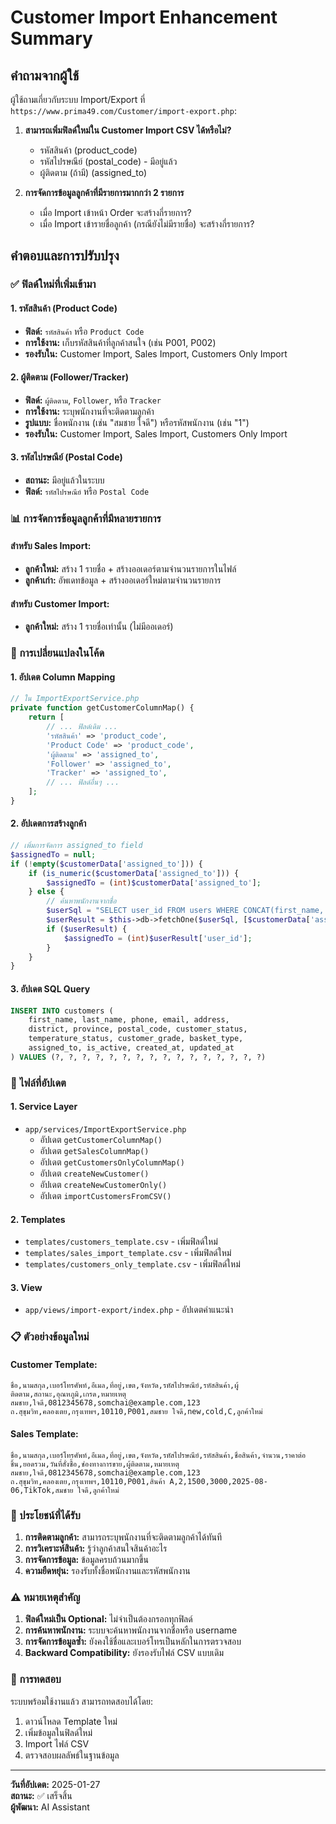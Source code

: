 # Customer Import Enhancement Summary

## คำถามจากผู้ใช้

ผู้ใช้ถามเกี่ยวกับระบบ Import/Export ที่ `https://www.prima49.com/Customer/import-export.php`:

1. **สามารถเพิ่มฟิลด์ใหม่ใน Customer Import CSV ได้หรือไม่?**
   - รหัสสินค้า (product_code)
   - รหัสไปรษณีย์ (postal_code) - มีอยู่แล้ว
   - ผู้ติดตาม (ถ้ามี) (assigned_to)

2. **การจัดการข้อมูลลูกค้าที่มีรายการมากกว่า 2 รายการ**
   - เมื่อ Import เข้าหน้า Order จะสร้างกี่รายการ?
   - เมื่อ Import เข้ารายชื่อลูกค้า (กรณียังไม่มีรายชื่อ) จะสร้างกี่รายการ?

## คำตอบและการปรับปรุง

### ✅ ฟิลด์ใหม่ที่เพิ่มเข้ามา

#### 1. รหัสสินค้า (Product Code)
- **ฟิลด์:** `รหัสสินค้า` หรือ `Product Code`
- **การใช้งาน:** เก็บรหัสสินค้าที่ลูกค้าสนใจ (เช่น P001, P002)
- **รองรับใน:** Customer Import, Sales Import, Customers Only Import

#### 2. ผู้ติดตาม (Follower/Tracker)
- **ฟิลด์:** `ผู้ติดตาม`, `Follower`, หรือ `Tracker`
- **การใช้งาน:** ระบุพนักงานที่จะติดตามลูกค้า
- **รูปแบบ:** ชื่อพนักงาน (เช่น "สมชาย ใจดี") หรือรหัสพนักงาน (เช่น "1")
- **รองรับใน:** Customer Import, Sales Import, Customers Only Import

#### 3. รหัสไปรษณีย์ (Postal Code)
- **สถานะ:** มีอยู่แล้วในระบบ
- **ฟิลด์:** `รหัสไปรษณีย์` หรือ `Postal Code`

### 📊 การจัดการข้อมูลลูกค้าที่มีหลายรายการ

#### สำหรับ Sales Import:
- **ลูกค้าใหม่:** สร้าง 1 รายชื่อ + สร้างออเดอร์ตามจำนวนรายการในไฟล์
- **ลูกค้าเก่า:** อัพเดทข้อมูล + สร้างออเดอร์ใหม่ตามจำนวนรายการ

#### สำหรับ Customer Import:
- **ลูกค้าใหม่:** สร้าง 1 รายชื่อเท่านั้น (ไม่มีออเดอร์)

### 🔧 การเปลี่ยนแปลงในโค้ด

#### 1. อัปเดต Column Mapping
```php
// ใน ImportExportService.php
private function getCustomerColumnMap() {
    return [
        // ... ฟิลด์เดิม ...
        'รหัสสินค้า' => 'product_code',
        'Product Code' => 'product_code',
        'ผู้ติดตาม' => 'assigned_to',
        'Follower' => 'assigned_to',
        'Tracker' => 'assigned_to',
        // ... ฟิลด์อื่นๆ ...
    ];
}
```

#### 2. อัปเดตการสร้างลูกค้า
```php
// เพิ่มการจัดการ assigned_to field
$assignedTo = null;
if (!empty($customerData['assigned_to'])) {
    if (is_numeric($customerData['assigned_to'])) {
        $assignedTo = (int)$customerData['assigned_to'];
    } else {
        // ค้นหาพนักงานจากชื่อ
        $userSql = "SELECT user_id FROM users WHERE CONCAT(first_name, ' ', last_name) LIKE ? OR username LIKE ?";
        $userResult = $this->db->fetchOne($userSql, [$customerData['assigned_to'], $customerData['assigned_to']]);
        if ($userResult) {
            $assignedTo = (int)$userResult['user_id'];
        }
    }
}
```

#### 3. อัปเดต SQL Query
```sql
INSERT INTO customers (
    first_name, last_name, phone, email, address, 
    district, province, postal_code, customer_status, 
    temperature_status, customer_grade, basket_type, 
    assigned_to, is_active, created_at, updated_at
) VALUES (?, ?, ?, ?, ?, ?, ?, ?, ?, ?, ?, ?, ?, ?, ?, ?)
```

### 📁 ไฟล์ที่อัปเดต

#### 1. Service Layer
- `app/services/ImportExportService.php`
  - อัปเดต `getCustomerColumnMap()`
  - อัปเดต `getSalesColumnMap()`
  - อัปเดต `getCustomersOnlyColumnMap()`
  - อัปเดต `createNewCustomer()`
  - อัปเดต `createNewCustomerOnly()`
  - อัปเดต `importCustomersFromCSV()`

#### 2. Templates
- `templates/customers_template.csv` - เพิ่มฟิลด์ใหม่
- `templates/sales_import_template.csv` - เพิ่มฟิลด์ใหม่
- `templates/customers_only_template.csv` - เพิ่มฟิลด์ใหม่

#### 3. View
- `app/views/import-export/index.php` - อัปเดตคำแนะนำ

### 📋 ตัวอย่างข้อมูลใหม่

#### Customer Template:
```csv
ชื่อ,นามสกุล,เบอร์โทรศัพท์,อีเมล,ที่อยู่,เขต,จังหวัด,รหัสไปรษณีย์,รหัสสินค้า,ผู้ติดตาม,สถานะ,อุณหภูมิ,เกรด,หมายเหตุ
สมชาย,ใจดี,0812345678,somchai@example.com,123 ถ.สุขุมวิท,คลองเตย,กรุงเทพฯ,10110,P001,สมชาย ใจดี,new,cold,C,ลูกค้าใหม่
```

#### Sales Template:
```csv
ชื่อ,นามสกุล,เบอร์โทรศัพท์,อีเมล,ที่อยู่,เขต,จังหวัด,รหัสไปรษณีย์,รหัสสินค้า,ชื่อสินค้า,จำนวน,ราคาต่อชิ้น,ยอดรวม,วันที่สั่งซื้อ,ช่องทางการขาย,ผู้ติดตาม,หมายเหตุ
สมชาย,ใจดี,0812345678,somchai@example.com,123 ถ.สุขุมวิท,คลองเตย,กรุงเทพฯ,10110,P001,สินค้า A,2,1500,3000,2025-08-06,TikTok,สมชาย ใจดี,ลูกค้าใหม่
```

### 🎯 ประโยชน์ที่ได้รับ

1. **การติดตามลูกค้า:** สามารถระบุพนักงานที่จะติดตามลูกค้าได้ทันที
2. **การวิเคราะห์สินค้า:** รู้ว่าลูกค้าสนใจสินค้าอะไร
3. **การจัดการข้อมูล:** ข้อมูลครบถ้วนมากขึ้น
4. **ความยืดหยุ่น:** รองรับทั้งชื่อพนักงานและรหัสพนักงาน

### ⚠️ หมายเหตุสำคัญ

1. **ฟิลด์ใหม่เป็น Optional:** ไม่จำเป็นต้องกรอกทุกฟิลด์
2. **การค้นหาพนักงาน:** ระบบจะค้นหาพนักงานจากชื่อหรือ username
3. **การจัดการข้อมูลซ้ำ:** ยังคงใช้ชื่อและเบอร์โทรเป็นหลักในการตรวจสอบ
4. **Backward Compatibility:** ยังรองรับไฟล์ CSV แบบเดิม

### 🔄 การทดสอบ

ระบบพร้อมใช้งานแล้ว สามารถทดสอบได้โดย:
1. ดาวน์โหลด Template ใหม่
2. เพิ่มข้อมูลในฟิลด์ใหม่
3. Import ไฟล์ CSV
4. ตรวจสอบผลลัพธ์ในฐานข้อมูล

---

**วันที่อัปเดต:** 2025-01-27  
**สถานะ:** ✅ เสร็จสิ้น  
**ผู้พัฒนา:** AI Assistant
